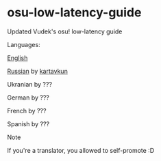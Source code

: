 # osu-low-latency-guide
Updated Vudek's osu! low-latency guide

Languages:

[English](Languages/English.md)

[Russian](Languages/Russian.md) by [kartavkun](https://kartavkun.github.io/site/)

Ukranian by ???

German by ???

French by ???

Spanish by ???

> [!NOTE]
> If you're a translator, you allowed to self-promote :D
